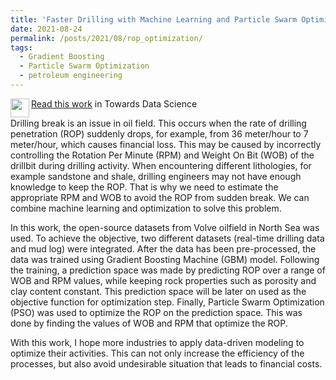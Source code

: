 ```yaml
---
title: 'Faster Drilling with Machine Learning and Particle Swarm Optimization'
date: 2021-08-24
permalink: /posts/2021/08/rop_optimization/
tags:
  - Gradient Boosting
  - Particle Swarm Optimization
  - petroleum engineering
---
```


<img src="https://user-images.githubusercontent.com/51282928/140687832-381c13a0-7a2b-495c-8817-eee5064c11b5.png" align="left" width="30" height="30">[Read this work](https://towardsdatascience.com/faster-drilling-with-machine-learning-and-particle-swarm-optimization-335bb28d687) in Towards Data Science

Drilling break is an issue in oil field. This occurs when the rate of drilling penetration (ROP) suddenly drops, for example, from 36 meter/hour to 7 meter/hour, which causes financial loss. This may be caused by incorrectly controlling the Rotation Per Minute (RPM) and Weight On Bit (WOB) of the drillbit during drilling activity. When encountering different lithologies, for example sandstone and shale, drilling engineers may not have enough knowledge to keep the ROP. That is why we need to estimate the appropriate RPM and WOB to avoid the ROP from sudden break. We can combine machine learning and optimization to solve this problem. 

In this work, the open-source datasets from Volve oilfield in North Sea was used. To achieve the objective, two different datasets (real-time drilling data and mud log) were integrated. After the data has been pre-processed, the data was trained using Gradient Boosting Machine (GBM) model. Following the training, a prediction space was made by predicting ROP over a range of WOB and RPM values, while keeping rock properties such as porosity and clay content constant. This prediction space will be later on used as the objective function for optimization step. Finally, Particle Swarm Optimization (PSO) was used to optimize the ROP on the prediction space. This was done by finding the values of WOB and RPM that optimize the ROP. 

With this work, I hope more industries to apply data-driven modeling to optimize their activities. This can not only increase the efficiency of the processes, but also avoid undesirable situation that leads to financial costs. 
